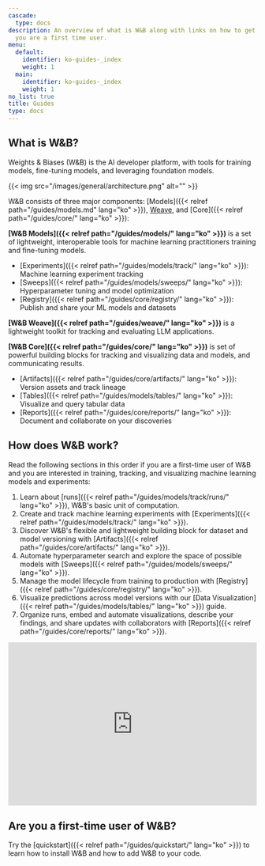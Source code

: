 ```yaml
---
cascade:
  type: docs
description: An overview of what is W&B along with links on how to get started if
  you are a first time user.
menu:
  default:
    identifier: ko-guides-_index
    weight: 1
  main:
    identifier: ko-guides-_index
    weight: 1
no_list: true
title: Guides
type: docs
---
```


## What is W&B?

Weights & Biases (W&B) is the AI developer platform, with tools for training models, fine-tuning models, and leveraging foundation models. 

{{< img src="/images/general/architecture.png" alt="" >}}

W&B consists of three major components: [Models]({{< relref path="/guides/models.md" lang="ko" >}}), [Weave](https://wandb.github.io/weave/), and [Core]({{< relref path="/guides/core/" lang="ko" >}}):

**[W&B Models]({{< relref path="/guides/models/" lang="ko" >}})** is a set of lightweight, interoperable tools for machine learning practitioners training and fine-tuning models.
- [Experiments]({{< relref path="/guides/models/track/" lang="ko" >}}): Machine learning experiment tracking
- [Sweeps]({{< relref path="/guides/models/sweeps/" lang="ko" >}}): Hyperparameter tuning and model optimization
- [Registry]({{< relref path="/guides/core/registry/" lang="ko" >}}): Publish and share your ML models and datasets

**[W&B Weave]({{< relref path="/guides/weave/" lang="ko" >}})** is a lightweight toolkit for tracking and evaluating LLM applications.

**[W&B Core]({{< relref path="/guides/core/" lang="ko" >}})** is set of powerful building blocks for tracking and visualizing data and models, and communicating results.
- [Artifacts]({{< relref path="/guides/core/artifacts/" lang="ko" >}}): Version assets and track lineage
- [Tables]({{< relref path="/guides/models/tables/" lang="ko" >}}): Visualize and query tabular data
- [Reports]({{< relref path="/guides/core/reports/" lang="ko" >}}): Document and collaborate on your discoveries

## How does W&B work?

Read the following sections in this order if you are a first-time user of W&B and you are interested in training, tracking, and visualizing machine learning models and experiments:

1. Learn about [runs]({{< relref path="/guides/models/track/runs/" lang="ko" >}}), W&B's basic unit of computation.
2. Create and track machine learning experiments with [Experiments]({{< relref path="/guides/models/track/" lang="ko" >}}).
3. Discover W&B's flexible and lightweight building block for dataset and model versioning with [Artifacts]({{< relref path="/guides/core/artifacts/" lang="ko" >}}).
4. Automate hyperparameter search and explore the space of possible models with [Sweeps]({{< relref path="/guides/models/sweeps/" lang="ko" >}}).
5. Manage the model lifecycle from training to production with [Registry]({{< relref path="/guides/core/registry/" lang="ko" >}}).
6. Visualize predictions across model versions with our [Data Visualization]({{< relref path="/guides/models/tables/" lang="ko" >}}) guide.
7. Organize runs, embed and automate visualizations, describe your findings, and share updates with collaborators with [Reports]({{< relref path="/guides/core/reports/" lang="ko" >}}).

<iframe width="100%" height="330" src="https://www.youtube.com/embed/tHAFujRhZLA" title="Weights &amp; Biases End-to-End Demo" frameborder="0" allow="accelerometer; autoplay; clipboard-write; encrypted-media; gyroscope; picture-in-picture; web-share" allowfullscreen></iframe>

## Are you a first-time user of W&B?

Try the [quickstart]({{< relref path="/guides/quickstart/" lang="ko" >}}) to learn how to install W&B and how to add W&B to your code.